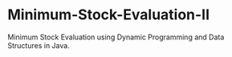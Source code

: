 # Minimum-Stock-Evaluation-II
Minimum Stock Evaluation using Dynamic Programming and Data Structures in Java.
